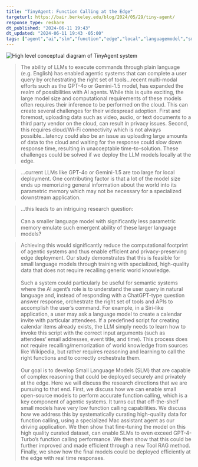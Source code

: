 ```yaml
---
title: "TinyAgent: Function Calling at the Edge"
targeturl: https://bair.berkeley.edu/blog/2024/05/29/tiny-agent/
response_type: reshare
dt_published: "2024-06-11 19:43"
dt_updated: "2024-06-11 19:43 -05:00"
tags: ["agent","ai","slm","function","edge","local","languagemodel","smalllanguagemodel","research"]
---
```


![High level conceptual diagram of TinyAgent system](https://bair.berkeley.edu/static/blog/tiny-agent/Figure2.png)

> The ability of LLMs to execute commands through plain language (e.g. English) has enabled agentic systems that can complete a user query by orchestrating the right set of tools...recent multi-modal efforts such as the GPT-4o or Gemini-1.5 model, has expanded the realm of possibilities with AI agents. While this is quite exciting, the large model size and computational requirements of these models often requires their inference to be performed on the cloud. This can create several challenges for their widespread adoption. First and foremost, uploading data such as video, audio, or text documents to a third party vendor on the cloud, can result in privacy issues. Second, this requires cloud/Wi-Fi connectivity which is not always possible...latency could also be an issue as uploading large amounts of data to the cloud and waiting for the response could slow down response time, resulting in unacceptable time-to-solution. These challenges could be solved if we deploy the LLM models locally at the edge.

> ...current LLMs like GPT-4o or Gemini-1.5 are too large for local deployment. One contributing factor is that a lot of the model size ends up memorizing general information about the world into its parametric memory which may not be necessary for a specialized downstream application.

> ...this leads to an intriguing research question:  
> <br>
> Can a smaller language model with significantly less parametric memory emulate such emergent ability of these larger language models?

> Achieving this would significantly reduce the computational footprint of agentic systems and thus enable efficient and privacy-preserving edge deployment. Our study demonstrates that this is feasible for small language models through training with specialized, high-quality data that does not require recalling generic world knowledge.  
> <br>
> Such a system could particularly be useful for semantic systems where the AI agent’s role is to understand the user query in natural language and, instead of responding with a ChatGPT-type question answer response, orchestrate the right set of tools and APIs to accomplish the user’s command. For example, in a Siri-like application, a user may ask a language model to create a calendar invite with particular attendees. If a predefined script for creating calendar items already exists, the LLM simply needs to learn how to invoke this script with the correct input arguments (such as attendees’ email addresses, event title, and time). This process does not require recalling/memorization of world knowledge from sources like Wikipedia, but rather requires reasoning and learning to call the right functions and to correctly orchestrate them.  
> <br>
> Our goal is to develop Small Language Models (SLM) that are capable of complex reasoning that could be deployed securely and privately at the edge. Here we will discuss the research directions that we are pursuing to that end. First, we discuss how we can enable small open-source models to perform accurate function calling, which is a key component of agentic systems. It turns out that off-the-shelf small models have very low function calling capabilities. We discuss how we address this by systematically curating high-quality data for function calling, using a specialized Mac assistant agent as our driving application. We then show that fine-tuning the model on this high quality curated dataset, can enable SLMs to even exceed GPT-4-Turbo’s function calling performance. We then show that this could be further improved and made efficient through a new Tool RAG method. Finally, we show how the final models could be deployed efficiently at the edge with real time responses.

